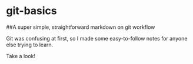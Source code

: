 # git-basics
##A super simple, straightforward markdown on git workflow  

Git was confusing at first, so I made some easy-to-follow notes for anyone else trying to learn.  

Take a look!
